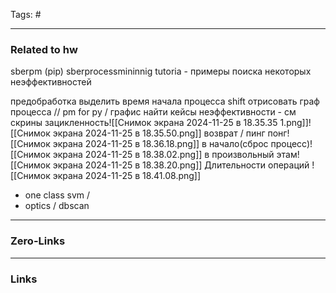 Tags: #
____
### Related to hw
sberpm (pip) sberprocessmininnig
tutoria - примеры поиска некоторых неэффективностей

предобработка
	выделить время начала процесса
	 shift
	 отрисовать граф процесса // pm for py / графис
найти кейсы неэффективности - см скрины
	зацикленность![[Снимок экрана 2024-11-25 в 18.35.35 1.png]]![[Снимок экрана 2024-11-25 в 18.35.50.png]]
	возврат / пинг понг![[Снимок экрана 2024-11-25 в 18.36.18.png]]
	в начало(сброс процесс)![[Снимок экрана 2024-11-25 в 18.38.02.png]]
	в произвольный этам![[Снимок экрана 2024-11-25 в 18.38.20.png]]
Длительности операций
![[Снимок экрана 2024-11-25 в 18.41.08.png]]
- one class svm / 
- optics / dbscan


____
### Zero-Links

____
### Links